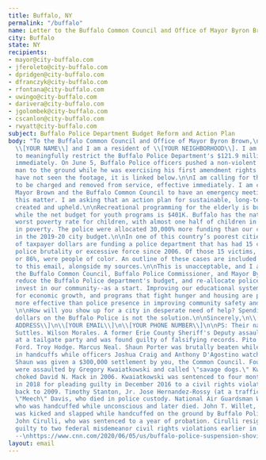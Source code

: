 ```yaml
---
title: Buffalo, NY
permalink: "/buffalo"
name: Letter to the Buffalo Common Council and Office of Mayor Byron Brown
city: Buffalo
state: NY
recipients:
- mayor@city-buffalo.com
- jferoleto@city-buffalo.com
- dpridgen@city-buffalo.com
- dfranczyk@city-buffalo.com
- rfontana@city-buffalo.com
- uwingo@city-buffalo.com
- darivera@city-buffalo.com
- jgolombek@city-buffalo.com
- cscanlon@city-buffalo.com
- rwyatt@city-buffalo.com
subject: Buffalo Police Department Budget Reform and Action Plan
body: "To the Buffalo Common Council and Office of Mayor Byron Brown,\n\nMy name is
  \\[YOUR NAME\\] and I am a resident of \\[YOUR NEIGHBORHOOD\\]. I am imploring you
  to meaningfully restrict the Buffalo Police Department's $121.9 million dollar budget
  immediately. On June 5, Buffalo Police officers pushed a non-violent 75 year old
  man to the ground while he was exercising his first amendment rights. In case you
  have not seen the footage, it is linked below.\n\nI am calling for these officers
  to be charged and removed from service, effective immediately. I am calling for
  Mayor Brown and the Buffalo Common Council to have an emergency meeting regarding
  this matter. I am asking that an action plan for sustainable, long-term change is
  created and upheld.\n\nRecreational programming for the elderly is budgeted at $1M,
  while the net budget for youth programs is $401K. Buffalo has the nation's fourth
  worst poverty rate for children, with almost one half of children in Buffalo living
  in poverty. The police were allocated 30,000% more funding than our city’s youth
  in the 2019-20 city budget.\n\nIn one of this country’s poorest cities, the majority
  of taxpayer dollars are funding a police department that has had 15 cases of alleged
  police brutality or excessive force since 2006. Of those 15 victims, 13 of them,
  or 86%, were people of color. An outline of these cases are included as a post-script
  to this email, alongside my sources.\n\nThis is unacceptable, and I am calling on
  the Buffalo Common Council, Buffalo Police Commissioner, and Mayor Byron Brown to
  reduce the Buffalo Police department's budget, and re-allocate police funding to
  invest in our community--as a start. Improving our educational system, local opportunities
  for economic growth, and programs that fight hunger and housing are proven to be
  more effective than police presence in improving community safety and wellness.
  \n\nHow will you show up for a city in desperate need of help? Spending $121.9 million
  dollars on the Buffalo Police is not the solution.\n\nSincerely,\n\\[YOUR NAME\\]\n\\[YOUR
  ADDRESS\\]\n\\[YOUR EMAIL\\]\n\\[YOUR PHONE NUMBER\\]\n\nPS: Their names are Quentin
  Suttles. Wilson Morales. A former Erie County Sheriff's Deputy assaulted someone
  at a tailgate party and was found guilty of falsifying records. Pito Rivera. Devin
  Ford. Troy Hodge. Marcus Neal. Shaun Porter was brutally beaten while an inmate
  in handcuffs while officers Joshua Craig and Anthony D'Agostino watched and laughed.
  Shaun was given a $300,000 settlement by you, the Common Council. Four black teenagers
  were assaulted by Gregory Kwaiatkowski and called \"savage dogs.\" Kwaiatowski also
  choked David N. Mack in 2006. Kwaiatkowski was sentenced to four months in prison
  in 2018 for pleading guilty in December 2016 to a civil rights violation dating
  back to 2009. Timothy Stanton, Jr. Jose Hernandez-Rossy (at a traffic stop). Wardel
  \"Meech\" Davis, who died in police custody. National Air Guardsman William Sager
  who was handcuffed while unconscious and later died. John T. Willet, a Black man,
  was kicked and slapped while handcuffed on the ground by Buffalo Police officer
  John Cirulli, who was sentenced to a year of probation. Cirulli resigned and pleaded
  guilty to two federal misdemeanor civil rights violations earlier in 2014.\n\nSources
  --\nhttps://www.cnn.com/2020/06/05/us/buffalo-police-suspension-shoving-man-trnd/index.html\nhttps://www.bizjournals.com/buffalo/news/2019/01/15/buffalo-posts-the-nations-fourth-worst-poverty.html\nhttps://buffalonews.com/2020/01/01/lagging-in-2020-buffalo-needs-to-close-gaps-to-prosper-by-2030/\nhttps://www.wkbw.com/news/i-team/15-cases-of-alleged-police-brutality-excessive-force-in-wny-since-2006\nhttps://www.joincampaignzero.org/"
layout: email
---
```


